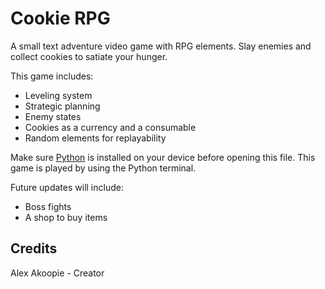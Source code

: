 # Cookie RPG

A small text adventure video game with RPG elements. Slay enemies and collect cookies to satiate your hunger.

This game includes:
* Leveling system
* Strategic planning
* Enemy states
* Cookies as a currency and a consumable
* Random elements for replayability

Make sure [Python](https://www.python.org/downloads/ "Download Python from www.python.org") is installed on your device before opening this file. This game is played by using the Python terminal.

Future updates will include:
* Boss fights
* A shop to buy items

## Credits

Alex Akoopie - Creator